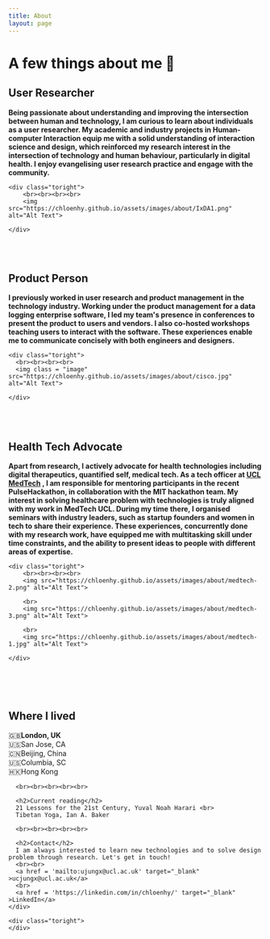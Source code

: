 ```yaml
---
title: About
layout: page
---
```


# A few things about me  💁


<div class="side-by-side">
    <div class="toleft">
    <h2>User Researcher</h2>
    <p><b>Being passionate about understanding and improving the intersection between human and technology, I am curious to learn about individuals as a user researcher. My academic and industry projects in Human-computer Interaction equip me with a <span class="evidence">solid understanding of interaction science and design, which reinforced my research interest in the intersection of technology and human behaviour, particularly in digital health.</span> I enjoy evangelising user research practice and engage with the community.</b></p>
    </div>

    <div class="toright">
        <br><br><br><br>
        <img src="https://chloenhy.github.io/assets/images/about/IxDA1.png" alt="Alt Text">

    </div>
</div>

<br><br>

<div class="side-by-side">
    <div class="toleft">
      <h2>Product Person</h2>
      <p><b>I previously worked in user research and product management in the technology industry. Working under the product management for a data logging enterprise software, I led my team's presence in conferences to present the product to users and vendors. I also co-hosted workshops teaching users to interact with the software. <span class="evidence"><b>These experiences enable me to communicate concisely with both engineers and designers.</b></span></b>
      </p>
    </div>

    <div class="toright">
      <br><br><br><br>
      <img class = "image" src="https://chloenhy.github.io/assets/images/about/cisco.jpg" alt="Alt Text">

    </div>
</div>

<br><br>

<div class="side-by-side">
    <div class="toleft">
      <h2>Health Tech Advocate</h2>
      <p><b>Apart from research, I actively advocate for health technologies including digital therapeutics, quantified self, medical tech. As a tech officer at <a href = 'http://www.uclmed.tech/' target="_blank">UCL MedTech</a> , I am responsible for mentoring participants in the recent PulseHackathon, in collaboration with the MIT hackathon team. <span class="evidence"><b>My interest in solving healthcare problem with technologies is truly aligned with my work in MedTech UCL.</b></span> During my time there, I organised seminars with industry leaders, such as startup founders and women in tech to share their experience. These experiences, concurrently done with my research work, have equipped me with multitasking skill under time constraints, and the ability to present ideas to people with different areas of expertise.</b>
      </p>
    </div>

    <div class="toright">
        <br><br><br><br>
        <img src="https://chloenhy.github.io/assets/images/about/medtech-2.png" alt="Alt Text">

        <br>
        <img src="https://chloenhy.github.io/assets/images/about/medtech-3.png" alt="Alt Text">

        <br>
        <img src="https://chloenhy.github.io/assets/images/about/medtech-1.jpg" alt="Alt Text">

    </div>
</div>


<br><br><br>

<div class="side-by-side">
    <div class="toleft">
      <h2>Where I lived</h2>
      🇬🇧<b>London, UK </b><br>
      🇺🇸San Jose, CA<br>
      🇨🇳Beijing, China<br>
      🇺🇸Columbia, SC<br>
      🇭🇰Hong Kong<br>

      <br><br><br><br><br>

      <h2>Current reading</h2>
      21 Lessons for the 21st Century, Yuval Noah Harari <br>
      Tibetan Yoga, Ian A. Baker

      <br><br><br><br><br>

      <h2>Contact</h2>
      I am always interested to learn new technologies and to solve design problem through research. Let's get in touch!
      <br><br>
      <a href = 'mailto:ujungx@ucl.ac.uk' target="_blank" >ucjungx@ucl.ac.uk</a>
      <br>
      <a href = 'https://linkedin.com/in/chloenhy/' target="_blank" >LinkedIn</a>
    </div>

    <div class="toright">
    </div>
</div>




[1]: https://chloenhy.github.io/assets/images/about/IxDA1.png
[2]: https://chloenhy.github.io/assets/images/about/medtech-3.png
[3]: https://chloenhy.github.io/assets/images/about/cisco.jpg
